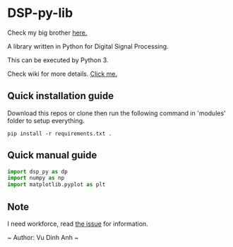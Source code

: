 # DSP-py-lib

Check my big brother [here.](https://github.com/dinhanhx/DSP-matlab-lib)

A library written in Python for Digital Signal Processing.

This can be executed by Python 3.

Check wiki for more details. [Click me.](https://github.com/dinhanhx/DSP-py-lib/wiki)

## Quick installation guide
Download this repos or clone then run the following command in 'modules' folder to setup everything.
```
pip install -r requirements.txt .
```
## Quick manual guide
```Python
import dsp_py as dp
import numpy as np
import matplotlib.pyplot as plt
```
## Note

I need workforce, read [the issue](https://github.com/dinhanhx/DSP-py-lib/issues/1) for information.

~ Author: Vu Dinh Anh ~
